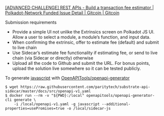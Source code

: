 [[ADVANCED CHALLENGE] REST APIs - Build a transaction fee estimator | Polkadot-Network Funded Issue Detail | Gitcoin | Gitcoin](https://gitcoin.co/issue/Polkadot-Network/hello-world-by-polkadot/4/100023930)

Submission requirements

- Provide a simple UI not unlike the Extrinsics screen on Polkadot JS UI. Allow a user to select a module, a module’s function, and input data.
- When confirming the extrinsic, offer to estimate fee (default) and submit to live chain
- Use Sidecar’s estimate fee functionality if estimating fee, or send to live chain (via Sidecar or directly) otherwise
- Upload all the code to Github and submit the URL. For bonus points, upload the solution live somewhere so it can be tested publicly.


To generate [javascript](https://openapi-generator.tech/docs/generators/javascript) with [OpenAPITools/openapi-generator](https://github.com/OpenAPITools/openapi-generator)

```
$ wget https://raw.githubusercontent.com/paritytech/substrate-api-sidecar/master/docs/src/openapi-v1.yaml
$ docker run --rm -v "${PWD}:/local" openapitools/openapi-generator-cli generate \
    -i /local/openapi-v1.yaml -g javascript --additional-properties=usePromises=true -o /local/sidecar-js
```